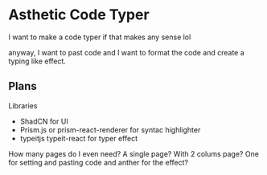 # Asthetic Code Typer

I want to make a code typer if that makes any sense lol

anyway, I want to past code and I want to format the code and create a typing like effect.

## Plans

Libraries

- ShadCN for UI
- Prism.js or prism-react-renderer for syntac highlighter
- typeitjs typeit-react for typer effect

How many pages do I even need?
A single page?
With 2 colums page?
One for setting and pasting code and anther for the effect?
